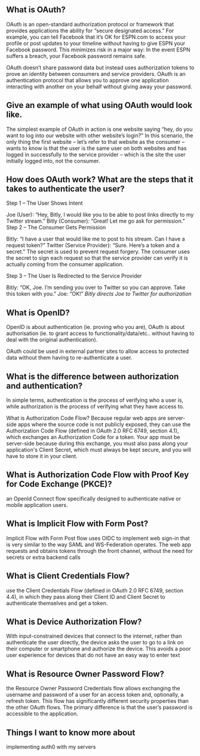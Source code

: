 
## What is OAuth?

OAuth is an open-standard authorization protocol or framework that provides applications the ability for “secure designated access.” For example, you can tell Facebook that it’s OK for ESPN.com to access your profile or post updates to your timeline without having to give ESPN your Facebook password. This minimizes risk in a major way: In the event ESPN suffers a breach, your Facebook password remains safe.

OAuth doesn’t share password data but instead uses authorization tokens to prove an identity between consumers and service providers. OAuth is an authentication protocol that allows you to approve one application interacting with another on your behalf without giving away your password.

## Give an example of what using OAuth would look like.
The simplest example of OAuth in action is one website saying “hey, do you want to log into our website with other website’s login?” In this scenario, the only thing the first website – let’s refer to that website as the consumer – wants to know is that the user is the same user on both websites and has logged in successfully to the service provider – which is the site the user initially logged into, not the consumer.

## How does OAuth work? What are the steps that it takes to authenticate the user?

Step 1 – The User Shows Intent

Joe (User): “Hey, Bitly, I would like you to be able to post links directly to my Twitter stream.”
Bitly (Consumer): “Great! Let me go ask for permission.”
Step 2 – The Consumer Gets Permission

Bitly: “I have a user that would like me to post to his stream. Can I have a request token?”
Twitter (Service Provider): “Sure.  Here’s a token and a secret.”
The secret is used to prevent request forgery.  The consumer uses the secret to sign each request so that the service provider can verify it is actually coming from the consumer application.

Step 3 – The User Is Redirected to the Service Provider

Bitly: “OK, Joe.  I’m sending you over to Twitter so you can approve.  Take this token with you.”
Joe: “OK!”
*Bitly directs Joe to Twitter for authorization*

## What is OpenID?

OpenID is about authentication (ie. proving who you are), OAuth is about authorisation (ie. to grant access to functionality/data/etc.. without having to deal with the original authentication).

OAuth could be used in external partner sites to allow access to protected data without them having to re-authenticate a user.



## What is the difference between authorization and authentication?
In simple terms, authentication is the process of verifying who a user is, while authorization is the process of verifying what they have access to.

What is Authorization Code Flow?
Because regular web apps are server-side apps where the source code is not publicly exposed, they can use the Authorization Code Flow (defined in OAuth 2.0 RFC 6749, section 4.1), which exchanges an Authorization Code for a token. Your app must be server-side because during this exchange, you must also pass along your application's Client Secret, which must always be kept secure, and you will have to store it in your client.

## What is Authorization Code Flow with Proof Key for Code Exchange (PKCE)?
an OpenId Connect flow specifically designed to authenticate native or mobile application users.

## What is Implicit Flow with Form Post?
Implicit Flow with Form Post flow uses OIDC to implement web sign-in that is very similar to the way SAML and WS-Federation operates. The web app requests and obtains tokens through the front channel, without the need for secrets or extra backend calls

## What is Client Credentials Flow?
 use the Client Credentials Flow (defined in OAuth 2.0 RFC 6749, section 4.4), in which they pass along their Client ID and Client Secret to authenticate themselves and get a token.

## What is Device Authorization Flow?
With input-constrained devices that connect to the internet, rather than authenticate the user directly, the device asks the user to go to a link on their computer or smartphone and authorize the device. This avoids a poor user experience for devices that do not have an easy way to enter text

## What is Resource Owner Password Flow?
the Resource Owner Password Credentials flow allows exchanging the username and password of a user for an access token and, optionally, a refresh token. This flow has significantly different security properties than the other OAuth flows. The primary difference is that the user’s password is accessible to the application.


## Things I want to know more about
implementing auth0 with my servers